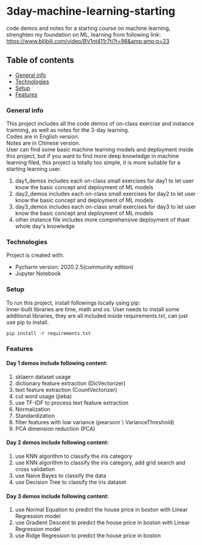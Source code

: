 # 3day-machine-learning-starting
code demos and notes for a starting course on machine learning, strenghten my foundation on ML, learning from following link: https://www.bilibili.com/video/BV1nt411r7tj?t=98&amp;amp;p=23  

## Table of contents
* [General info](#general-info)
* [Technologies](#technologies)
* [Setup](#setup)
* [Features](#features)

### General info
This project includes all the code demos of on-class exercise and instance trainning, as well as notes for the 3-day learning.    
Codes are in English version.  
Notes are in Chinese version.    
User can find some basic machine learning models and deployment inside this project, but if you want to find more deep knowledge in machine learning filed, this project is totally too simple, it is more suitable for a starting learning user.  
1. day1_demos includes each on-class small exercises for day1 to let user know the basic concept and deployment of ML models  
2. day2_demos includes each on-class small exercises for day2 to let user know the basic concept and deployment of ML models  
3. day3_demos includes each on-class small exercises for day3 to let user know the basic concept and deployment of ML models   
4. other instance file includes more comprehensive deployment of thaat whole day's knowledge  

### Technologies
Project is created with:
* Pycharm version: 2020.2.5(community edition)
* Jupyter Notebook
	
### Setup
To run this project, install followings locally using pip:  
Inner-built libraries are time, math and os. User needs to install some additional libraries, they are all included inside requirements.txt, can just use pip to install.
```
pip install -r requirements.txt
```

### Features
#### Day 1 demos include following content:
  1. sklaern dataset usage 
  2. dictionary feature extraction (DicVectorizer)
  3. text feature extraction (CountVectorizer)
  4. cut word usage (jieba)
  5. use TF-IDF to process text feature extraction
  6. Normalization
  7. Standardization
  8. filter features with low variance (pearsonr \ VarianceThreshold)
  9. PCA dimension reduction (PCA)
#### Day 2 demos include following content:
  1. use KNN algorithm to classify the iris category
  2. use KNN algorithm to classify the iris category, add grid search and cross validation
  3. use Naive Bayes to classify the data
  4. use Decision Tree to classify the iris dataset 
#### Day 3 demos include following content:
  1. use Normal Equation to predict the house price in boston with Linear Regression model   
  2. use Gradient Descent to predict the house price in boston with Linear Regression model   
  3. use Ridge Regression to predict the house price in boston
